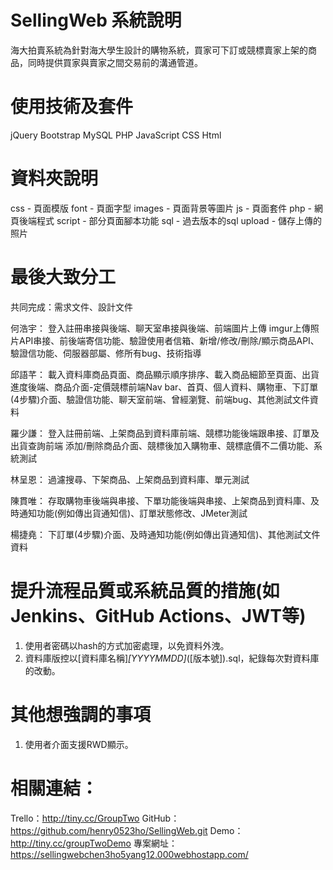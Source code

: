 # SellingWeb 系統說明
海大拍賣系統為針對海大學生設計的購物系統，買家可下訂或競標賣家上架的商品，同時提供買家與賣家之間交易前的溝通管道。

# 使用技術及套件
jQuery
Bootstrap
MySQL 
PHP
JavaScript
CSS
Html

# 資料夾說明
css - 頁面模版
font - 頁面字型
images - 頁面背景等圖片
js - 頁面套件
php - 網頁後端程式
script - 部分頁面腳本功能
sql - 過去版本的sql
upload - 儲存上傳的照片
 
# 最後大致分工
共同完成：需求文件、設計文件 

何浩宇：
登入註冊串接與後端、聊天室串接與後端、前端圖片上傳 imgur上傳照片API串接、前後端寄信功能、驗證使用者信箱、新增/修改/刪除/顯示商品API、驗證信功能、伺服器部屬、修所有bug、技術指導

邱語芊：
載入資料庫商品頁面、商品顯示順序排序、載入商品細節至頁面、出貨進度後端、商品介面-定價競標前端Nav bar、首頁、個人資料、購物車、下訂單(4步驟)介面、驗證信功能、聊天室前端、曾經瀏覽、前端bug、其他測試文件資料

羅少謙：
登入註冊前端、上架商品到資料庫前端、競標功能後端跟串接、訂單及出貨查詢前端 添加/刪除商品介面、競標後加入購物車、競標底價不二價功能、系統測試

林呈恩：
過濾搜尋、下架商品、上架商品到資料庫、單元測試

陳貫唯：
存取購物車後端與串接、下單功能後端與串接、上架商品到資料庫、及時通知功能(例如傳出貨通知信)、訂單狀態修改、JMeter測試

楊捷堯：
下訂單(4步驟)介面、及時通知功能(例如傳出貨通知信)、其他測試文件資料

# 提升流程品質或系統品質的措施(如Jenkins、GitHub Actions、JWT等)
1. 使用者密碼以hash的方式加密處理，以免資料外洩。
2. 資料庫版控以[資料庫名稱]_[YYYYMMDD]_([版本號]).sql，紀錄每次對資料庫的改動。

# 其他想強調的事項
1. 使用者介面支援RWD顯示。

# 相關連結：
Trello：http://tiny.cc/GroupTwo
GitHub： https://github.com/henry0523ho/SellingWeb.git
Demo：http://tiny.cc/groupTwoDemo
專案網址：https://sellingwebchen3ho5yang12.000webhostapp.com/
